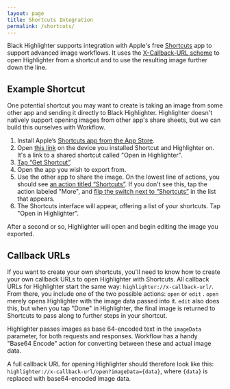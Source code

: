 ```yaml
---
layout: page
title: Shortcuts Integration
permalink: /shortcuts/
---
```


Black Highlighter supports integration with Apple's free [Shortcuts](http://workflow.is/) app to support advanced image workflows. It uses the [X-Callback-URL scheme](http://x-callback-url.com) to open Highlighter from a shortcut and to use the resulting image further down the line.

## Example Shortcut

One potential shortcut you may want to create is taking an image from some other app and sending it directly to Black Highlighter. Highlighter doesn't natively support opening images from other app's share sheets, but we can build this ourselves with Workflow.

1. Install Apple’s [Shortcuts app from the App Store](https://itunes.apple.com/us/app/workflow/id915249334?mt=8).
2. Open [this link](https://www.icloud.com/shortcuts/8bd9a31d84704b328f66dbc8ee88a6e3) on the device you installed Shortcut and Highlighter on. It's a link to a shared shortcut called "Open in Highlighter".
3. [Tap “Get Shortcut”](/images/workflow/install.png).
4. Open the app you wish to export from.
5. Use the other app to share the image. On the lowest line of actions, you should see [an action titled “Shortcuts”](/images/workflow/actions.png). If you don't see this, tap the action labeled "More", and [flip the switch next to “Shortcuts”](/images/workflow/more.png) in the list that appears.
6. The Shortcuts interface will appear, offering a list of your shortcuts. Tap "Open in Highlighter".

After a second or so, Highlighter will open and begin editing the image you exported.

## Callback URLs

If you want to create your own shortcuts, you'll need to know how to create your own callback URLs to open Highlighter with Shortcuts. All callback URLs for Highlighter start the same way: `highlighter://x-callback-url/`. From there, you include one of the two possible actions: `open` or `edit` . `open` merely opens Highlighter with the image data passed into it. `edit` also does this, but when you tap "Done" in Highlighter, the final image is returned to Shortcuts to pass along to further steps in your shortcut.

Highlighter passes images as base 64-encoded text in the `imageData` parameter, for both requests and responses. Workflow has a handy "Base64 Encode" action for converting between these and actual image data.

A full callback URL for opening Highlighter should therefore look like this: `highlighter://x-callback-url/open?imageData={data}`, where `{data}` is replaced with base64-encoded image data.